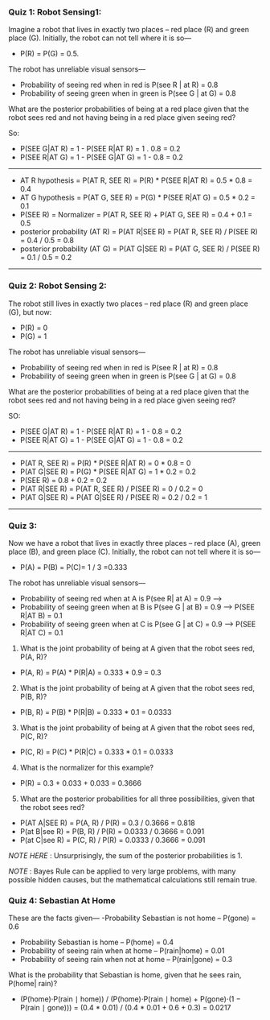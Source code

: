 ### Quiz 1: Robot Sensing1:
Imagine a robot that lives in exactly two places – red place (R) and green place (G). Initially, the robot can not tell where it is so—
- P(R) = P(G) = 0.5.

The robot has unreliable visual sensors—
- Probability of seeing red when in red is P(see R | at R) = 0.8
- Probability of seeing green when in green is P(see G | at G) = 0.8

What are the posterior probabilities of being at a red place given that the robot sees red and not having being in a red place given seeing red?

So:

- P(SEE G|AT R) = 1 - P(SEE R|AT R) = 1 . 0.8 = 0.2
- P(SEE R|AT G) = 1 - P(SEE G|AT G) = 1 - 0.8 = 0.2

-------------------------------------------------------------------------------

- AT R hypothesis = P(AT R, SEE R) = P(R) * P(SEE R|AT R) = 0.5 * 0.8 = 0.4
- AT G hypothesis = P(AT G, SEE R) = P(G) * P(SEE R|AT G) = 0.5 * 0.2 = 0.1
- P(SEE R) = Normalizer = P(AT R, SEE R) + P(AT G, SEE R) = 0.4 + 0.1 = 0.5
- posterior probability (AT R) = P(AT R|SEE R) = P(AT R, SEE R) / P(SEE R) = 0.4 / 0.5 = 0.8
- posterior probability (AT G) = P(AT G|SEE R) = P(AT G, SEE R) / P(SEE R) = 0.1 / 0.5 = 0.2

-------------------------------------------------------------------------------------------------

### Quiz 2: Robot Sensing 2:
The robot still lives in exactly two places – red place (R) and green place (G), but now:
- P(R) = 0
- P(G) = 1

The robot has unreliable visual sensors—
- Probability of seeing red when in red is P(see R | at R) = 0.8
- Probability of seeing green when in green is P(see G | at G) = 0.8

What are the posterior probabilities of being at a red place given that the robot sees red and not having being in a red place given seeing red?

SO:

- P(SEE G|AT R) = 1 - P(SEE R|AT R) = 1 - 0.8 = 0.2
- P(SEE R|AT G) = 1 - P(SEE G|AT G) = 1 - 0.8 = 0.2

-----------------------------------------------------------------------------

- P(AT R, SEE R) = P(R) * P(SEE R|AT R) = 0 * 0.8 = 0
- P(AT G|SEE R) = P(G) * P(SEE R|AT G) = 1 * 0.2 = 0.2
- P(SEE R) = 0.8 + 0.2 = 0.2
- P(AT R|SEE R) = P(AT R, SEE R) / P(SEE R) = 0 / 0.2 = 0
- P(AT G|SEE R) = P(AT G|SEE R) / P(SEE R) = 0.2 / 0.2 = 1

----------------------------------------------------------------------------------------------

### Quiz 3: 
Now we have a robot that lives in exactly three places – red place (A), green place (B), and green place (C). Initially, the robot can not tell where it is so—
- P(A) = P(B) = P(C)= 1 / 3 =0.333

The robot has unreliable visual sensors—
- Probability of seeing red when at A is P(see R| at A) = 0.9 --> 
- Probability of seeing green when at B is P(see G | at B) = 0.9 --> P(SEE R|AT B) = 0.1
- Probability of seeing green when at C is P(see G | at C) = 0.9 --> P(SEE R|AT C) = 0.1

1. What is the joint probability of being at A given that the robot sees red, P(A, R)?
- P(A, R) = P(A) * P(R|A) = 0.333 * 0.9 = 0.3
2. What is the joint probability of being at A given that the robot sees red, P(B, R)?
- P(B, R) = P(B) * P(R|B) = 0.333 * 0.1 = 0.0333
3. What is the joint probability of being at A given that the robot sees red, P(C, R)?
- P(C, R) = P(C) * P(R|C) = 0.333 * 0.1 = 0.0333
4. What is the normalizer for this example?
- P(R) = 0.3 + 0.033 + 0.033 = 0.3666
5. What are the posterior probabilities for all three possibilities, given that the robot sees red?
- P(AT A|SEE R) = P(A, R) / P(R) = 0.3 / 0.3666 = 0.818
- P(at B|see R) = P(B, R) / P(R) = 0.0333 / 0.3666 = 0.091
- P(at C|see R) = P(C, R) / P(R) = 0.0333 / 0.3666 = 0.091

_NOTE HERE_ : Unsurprisingly, the sum of the posterior probabilities is 1.

_NOTE_ : Bayes Rule can be applied to very large problems, with many possible hidden causes, but the mathematical calculations still remain true.

### Quiz 4: Sebastian At Home
These are the facts given—
-Probability Sebastian is not home – P(gone) = 0.6
- Probability Sebastian is home – P(home) = 0.4
- Probability of seeing rain when at home – P(rain|home) = 0.01
- Probability of seeing rain when not at home – P(rain|gone) = 0.3

What is the probability that Sebastian is home, given that he sees rain, P(home| rain)?
- (P(home)⋅P(rain ∣ home)) / (P(home)⋅P(rain ∣ home) + P(gone)⋅(1 − P(rain ∣ gone))) = (0.4 * 0.01) / (0.4 * 0.01 + 0.6 + 0.3) = 0.0217
